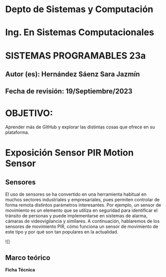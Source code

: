 # Depto de Sistemas y Computación
# Ing. En Sistemas Computacionales
# SISTEMAS PROGRAMABLES 23a

## Autor (es): Hernández Sáenz Sara Jazmín
## Fecha de revisión: 19/Septiembre/2023

##

# OBJETIVO:
Aprender más de GitHub y explorar las distintas cosas que ofrece en su plataforma.


# Exposición Sensor PIR Motion Sensor

## Sensores
El uso de sensores se ha convertido en una herramienta habitual en muchos sectores industriales y empresariales, pues permiten controlar de forma remota distintos parámetros interesantes. Por ejemplo, un sensor de movimiento es un elemento que se utiliza en seguridad para identificar el tránsito de personas y puede implementarse en sistemas de alarma, cámaras de videovigilancia y similares. A continuación, hablaremos de los sensores de movimiento PIR, cómo funciona un sensor de movimiento de este tipo y por qué son tan populares en la actualidad.

![][]()


## Marco teórico


**Ficha Técnica**
